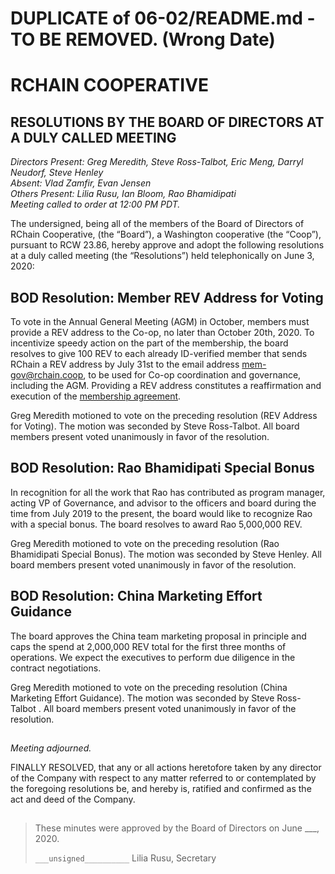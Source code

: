 # DUPLICATE of 06-02/README.md - TO BE REMOVED. (Wrong Date)

# RCHAIN COOPERATIVE

## RESOLUTIONS BY THE BOARD OF DIRECTORS AT A DULY CALLED MEETING

*Directors Present: Greg Meredith, Steve Ross-Talbot, Eric Meng, Darryl Neudorf, Steve Henley* \
*Absent:  Vlad Zamfir, Evan Jensen* \
*Others Present:  Lilia Rusu, Ian Bloom, Rao Bhamidipati* \
*Meeting called to order at 12:00 PM PDT.*


The undersigned, being all of the members of the Board of Directors of RChain Cooperative, (the “Board”), a Washington cooperative (the “Coop”), pursuant to RCW 23.86, hereby approve and adopt the following resolutions at a duly called meeting (the “Resolutions”) held telephonically on June 3, 2020:

##

## BOD Resolution: Member REV Address for Voting

To vote in the Annual General Meeting (AGM) in October, members must provide a REV address to the Co-op, no later than October 20th, 2020.  To incentivize speedy action on the part of the membership, the board resolves to give 100 REV to each already ID-verified member that sends RChain a REV address by July 31st to the email address mem-gov@rchain.coop, to be used for Co-op coordination and governance, including the AGM.  Providing a REV address constitutes a reaffirmation and execution of the [membership agreement](https://github.com/rchain/legaldocs/blob/master/Coop_Membership_Agreement.md).

Greg Meredith motioned to vote on the preceding resolution (REV Address for Voting). The motion was seconded by Steve Ross-Talbot. All board members present voted unanimously in favor of the resolution.

##

## BOD Resolution: Rao Bhamidipati Special Bonus

In recognition for all the work that Rao has contributed as program manager, acting VP of Governance, and advisor to the officers and board during the time from July 2019 to the present, the board would like to recognize Rao with a special bonus.  The board resolves to award Rao 5,000,000 REV. 

Greg Meredith motioned to vote on the preceding resolution (Rao Bhamidipati Special Bonus). The motion was seconded by Steve Henley. All board members present voted unanimously in favor of the resolution.

##

## BOD Resolution: China Marketing Effort Guidance

The board approves the China team marketing proposal in principle and caps the spend at 2,000,000 REV total for the first three months of operations.  We expect the executives to perform due diligence in the contract negotiations.

Greg Meredith motioned to vote on the preceding resolution (China Marketing Effort Guidance). The motion was seconded by Steve Ross-Talbot . All board members present voted unanimously in favor of the resolution.

##

*Meeting adjourned.*

FINALLY RESOLVED, that any or all actions heretofore taken by any director of the Company with respect to any matter referred to or contemplated by the foregoing resolutions be, and hereby is, ratified and confirmed as the act and deed of the Company.

##

>These minutes were approved by the Board of Directors on June ___, 2020.
>
> `___unsigned__________`
> Lilia Rusu, Secretary
